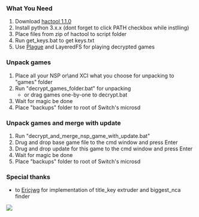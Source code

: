 ### What You Need
1. Download [hactool 1.1.0](https://github.com/SciresM/hactool/releases/tag/1.1.0)
1. Install python 3.x.x (dont forget to click PATH checkbox while instlling)
1. Place files from zip of hactool to script folder
1. Run get_keys.bat to get keys.txt
1. Use [Plague](https://gbatemp.net/threads/atmosphere-mod-plague-easy-layeredfs-app-switching-alpha.508123/) and LayeredFS for playing decrypted games 


### Unpack games 
1. Place all your NSP or\and XCI what you choose for unpacking to "games" folder
1. Run "decrypt_games_folder.bat" for unpacking
	* or drag games one-by-one to decrypt.bat
1. Wait for magic be done 
1. Place "backups" folder to root of Switch's microsd

### Unpack games and merge with update
1. Run "decrypt_and_merge_nsp_game_with_update.bat"
1. Drug and drop base game file to the cmd window and press Enter
1. Drug and drop update for this game to the cmd window and press Enter
1. Wait for magic be done 
1. Place "backups" folder to root of Switch's microsd

### Special thanks
* to [Ericjwg](https://gbatemp.net/members/ericjwg.367770/) for implementation of title_key extruder and biggest_nca finder

<img src="complete.png">